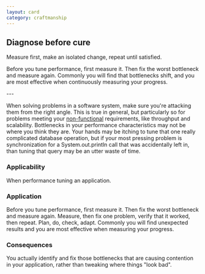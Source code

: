 ```yaml
---
layout: card
category: craftmanship
---
```

Diagnose before cure
---
<p>Measure first, make an isolated change, repeat until satisfied.</p>
<p>Before you tune performance, first measure it. Then fix the worst bottleneck and measure again. Commonly you will find that bottlenecks shift, and you are most effective when continuously measuring your progress.</p>
---

When solving problems in a software system, make sure you're attacking them from the right angle. This is true in general, but particularly so for problems meeting your [non-functional](non-functionals) requirements, like throughput and scalability. Bottlenecks in your performance characteristics may not be where you think they are. Your hands may be itching to tune that one really complicated database operation, but if your most pressing problem is synchronization for a System.out.println call that was accidentally left in, than tuning that query may be an utter waste of time.

### Applicability

When performance tuning an application.

### Application

Before you tune performance, first measure it. Then fix the worst bottleneck and measure again. Measure, then fix one problem, verify that it worked, then repeat. Plan, do, check, adapt. Commonly you will find unexpected results and you are most effective when measuring your progress.

### Consequences

You actually identify and fix those bottlenecks that are causing contention in your application, rather than tweaking where things "look bad".


